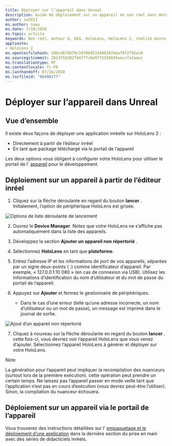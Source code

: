 ```yaml
---
title: Déployer sur l’appareil dans Unreal
description: Guide de déploiement sur un appareil en non réel dans HoloLens 2
author: sw5813
ms.author: suwu
ms.date: 7/10/2020
ms.topic: article
keywords: Non réel, moteur 4, UE4, HoloLens, HoloLens 2, réalité mixte, déployer sur un appareil, PC, documentation
appliesto:
- HoloLens 2
ms.openlocfilehash: 2d0cd67db79c1970695334d826fbbaf0f2f92ec0
ms.sourcegitcommit: 2813f5b3027d47f7c6e9772338935eeccfa2aaec
ms.translationtype: MT
ms.contentlocale: fr-FR
ms.lasthandoff: 07/16/2020
ms.locfileid: "86408177"
---
```

# <a name="deploy-to-device-in-unreal"></a>Déployer sur l’appareil dans Unreal

## <a name="overview"></a>Vue d’ensemble
Il existe deux façons de déployer une application inréelle sur HoloLens 2 : 
* Directement à partir de l’éditeur inréel
* En tant que package téléchargé via le portail de l’appareil

Les deux options vous obligent à configurer votre HoloLens pour utiliser le portail de l' [appareil](using-the-windows-device-portal.md) pour le développement. 

## <a name="deploying-to-device-from-the-unreal-editor"></a>Déploiement sur un appareil à partir de l’éditeur inréel

1. Cliquez sur la flèche déroulante en regard du bouton **lancer** . Initialement, l’option de périphérique HoloLens est grisée.

![Options de liste déroulante de lancement](images/unreal/launch-dropdown.png)

2. Ouvrez le **Device Manager**. Notez que votre HoloLens ne s’affiche pas automatiquement dans la liste des appareils.

3. Développez la section **Ajouter un appareil non répertorié** .

4. Sélectionnez **HoloLens** en tant que **plateforme**.

5. Entrez l’adresse IP et les informations de port de vos appareils, séparées par un signe deux-points ( :) comme identificateur d’appareil. Par exemple, « 127.0.0.1:10 080 » (en cas de connexion via USB). Utilisez les informations d’identification du nom d’utilisateur et du mot de passe du portail de l’appareil.

6. Appuyez sur **Ajouter** et fermez le gestionnaire de périphériques. 
    * Dans le cas d’une erreur (telle qu’une adresse incorrecte, un nom d’utilisateur ou un mot de passe), un message est imprimé dans le journal de sortie.

![Ajout d’un appareil non répertorié](images/unreal/add-unlisted-device.png)

7. Cliquez à nouveau sur la flèche déroulante en regard du bouton **lancer** . cette fois-ci, vous devriez voir l’appareil HoloLens que vous venez d’ajouter. Sélectionnez l’appareil HoloLens à générer et déployer sur votre HoloLens. 

>[!NOTE]
>La génération pour l’appareil peut impliquer la recompilation des nuanceurs (surtout lors de la première exécution). cette opération peut prendre un certain temps. Ne laissez pas l’appareil passer en mode veille tant que l’application n’est pas en cours d’exécution (vous devrez peut-être l’utiliser). Sinon, la compilation du nuanceur échouera.

## <a name="deploying-to-device-via-device-portal"></a>Déploiement sur un appareil via le portail de l’appareil

Vous trouverez des instructions détaillées sur l' [empaquetage et le déploiement d’une application](unreal-uxt-ch6.md#packaging-and-deploying-the-app-via-device-portal) dans la dernière section du prise en main avec des séries de didacticiels inréels.

